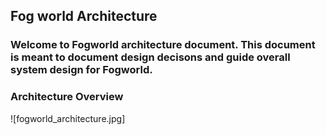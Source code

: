 ## Fog world Architecture

### Welcome to Fogworld architecture document. This document is meant to document design decisons and guide overall system design for Fogworld.

### Architecture Overview

![fogworld_architecture.jpg]
